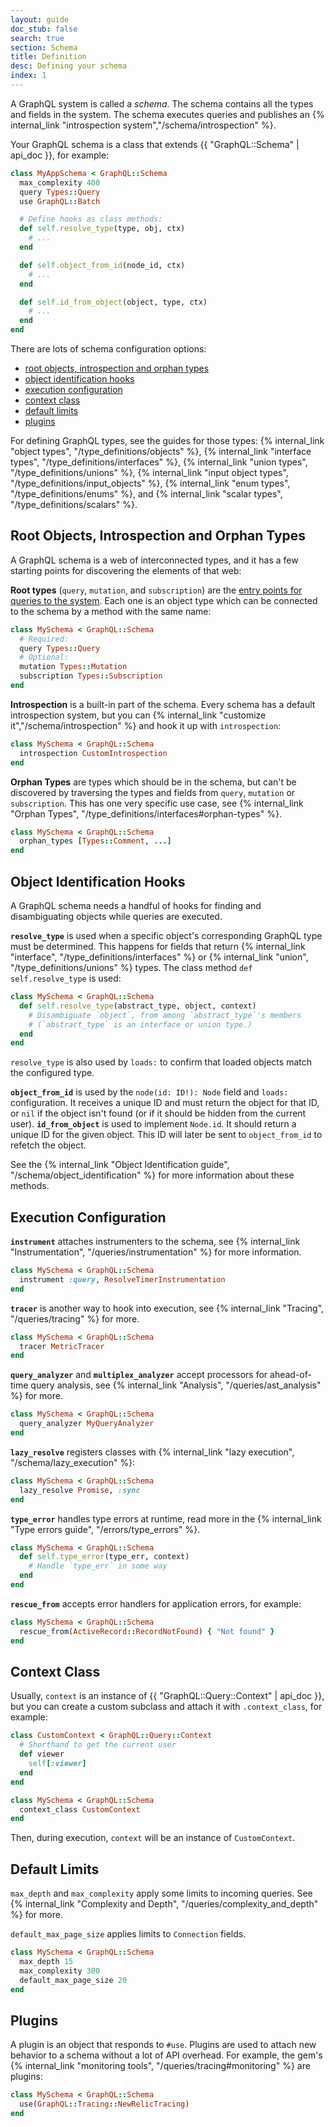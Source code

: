 ```yaml
---
layout: guide
doc_stub: false
search: true
section: Schema
title: Definition
desc: Defining your schema
index: 1
---
```



A GraphQL system is called a _schema_. The schema contains all the types and fields in the system. The schema executes queries and publishes an {% internal_link "introspection system","/schema/introspection" %}.

Your GraphQL schema is a class that extends {{ "GraphQL::Schema" | api_doc }}, for example:

```ruby
class MyAppSchema < GraphQL::Schema
  max_complexity 400
  query Types::Query
  use GraphQL::Batch

  # Define hooks as class methods:
  def self.resolve_type(type, obj, ctx)
    # ...
  end

  def self.object_from_id(node_id, ctx)
    # ...
  end

  def self.id_from_object(object, type, ctx)
    # ...
  end
end
```

There are lots of schema configuration options:

- [root objects, introspection and orphan types](#root-objects-introspection-and-orphan-types)
- [object identification hooks](#object-identification-hooks)
- [execution configuration](#execution-configuration)
- [context class](#context-class)
- [default limits](#default-limits)
- [plugins](#plugins)

For defining GraphQL types, see the guides for those types: {% internal_link "object types", "/type_definitions/objects" %}, {% internal_link "interface types", "/type_definitions/interfaces" %}, {% internal_link "union types", "/type_definitions/unions" %},  {% internal_link "input object types", "/type_definitions/input_objects" %}, {% internal_link "enum types", "/type_definitions/enums" %}, and {% internal_link "scalar types", "/type_definitions/scalars" %}.

## Root Objects, Introspection and Orphan Types

A GraphQL schema is a web of interconnected types, and it has a few starting points for discovering the elements of that web:

__Root types__ (`query`, `mutation`, and `subscription`) are the [entry points for queries to the system](https://graphql.org/learn/schema/#the-query-and-mutation-types). Each one is an object type which can be connected to the schema by a method with the same name:

```ruby
class MySchema < GraphQL::Schema
  # Required:
  query Types::Query
  # Optional:
  mutation Types::Mutation
  subscription Types::Subscription
end
```

__Introspection__ is a built-in part of the schema. Every schema has a default introspection system, but you can {% internal_link "customize it","/schema/introspection" %} and hook it up with `introspection`:

```ruby
class MySchema < GraphQL::Schema
  introspection CustomIntrospection
end
```

__Orphan Types__ are types which should be in the schema, but can't be discovered by traversing the types and fields from `query`, `mutation` or `subscription`. This has one very specific use case, see {% internal_link "Orphan Types", "/type_definitions/interfaces#orphan-types" %}.

```ruby
class MySchema < GraphQL::Schema
  orphan_types [Types::Comment, ...]
end
```

## Object Identification Hooks

A GraphQL schema needs a handful of hooks for finding and disambiguating objects while queries are executed.

__`resolve_type`__ is used when a specific object's corresponding GraphQL type must be determined. This happens for fields that return {% internal_link "interface", "/type_definitions/interfaces" %} or {% internal_link "union", "/type_definitions/unions" %} types. The class method `def self.resolve_type` is used:

```ruby
class MySchema < GraphQL::Schema
  def self.resolve_type(abstract_type, object, context)
    # Disambiguate `object`, from among `abstract_type`'s members
    # (`abstract_type` is an interface or union type.)
  end
end
```

`resolve_type` is also used by `loads:` to confirm that loaded objects match the configured type.

__`object_from_id`__ is used by the `node(id: ID!): Node` field and `loads:` configuration. It receives a unique ID and must return the object for that ID, or `nil` if the object isn't found (or if it should be hidden from the current user).
__`id_from_object`__ is used to implement `Node.id`. It should return a unique ID for the given object. This ID will later be sent to `object_from_id` to refetch the object.

See the {% internal_link "Object Identification guide", "/schema/object_identification" %} for more information about these methods.

## Execution Configuration

__`instrument`__ attaches instrumenters to the schema, see {% internal_link "Instrumentation", "/queries/instrumentation" %} for more information.

```ruby
class MySchema < GraphQL::Schema
  instrument :query, ResolveTimerInstrumentation
end
```

__`tracer`__ is another way to hook into execution, see {% internal_link "Tracing", "/queries/tracing" %} for more.

```ruby
class MySchema < GraphQL::Schema
  tracer MetricTracer
end
```

__`query_analyzer`__ and __`multiplex_analyzer`__ accept processors for ahead-of-time query analysis, see {% internal_link "Analysis", "/queries/ast_analysis" %} for more.

```ruby
class MySchema < GraphQL::Schema
  query_analyzer MyQueryAnalyzer
end
```

__`lazy_resolve`__ registers classes with {% internal_link "lazy execution", "/schema/lazy_execution" %}:

```ruby
class MySchema < GraphQL::Schema
  lazy_resolve Promise, :sync
end
```

__`type_error`__ handles type errors at runtime, read more in the {% internal_link "Type errors guide", "/errors/type_errors" %}.

```ruby
class MySchema < GraphQL::Schema
  def self.type_error(type_err, context)
    # Handle `type_err` in some way
  end
end
```

__`rescue_from`__ accepts error handlers for application errors, for example:

```ruby
class MySchema < GraphQL::Schema
  rescue_from(ActiveRecord::RecordNotFound) { "Not found" }
end
```

## Context Class

Usually, `context` is an instance of {{ "GraphQL::Query::Context" | api_doc }}, but you can create a custom subclass and attach it with `.context_class`, for example:

```ruby
class CustomContext < GraphQL::Query::Context
  # Shorthand to get the current user
  def viewer
    self[:viewer]
  end
end

class MySchema < GraphQL::Schema
  context_class CustomContext
end
```

Then, during execution, `context` will be an instance of `CustomContext`.

## Default Limits

`max_depth` and `max_complexity` apply some limits to incoming queries. See {% internal_link "Complexity and Depth", "/queries/complexity_and_depth" %} for more.

`default_max_page_size` applies limits to `Connection` fields.

```ruby
class MySchema < GraphQL::Schema
  max_depth 15
  max_complexity 300
  default_max_page_size 20
end
```

## Plugins

A plugin is an object that responds to `#use`. Plugins are used to attach new behavior to a schema without a lot of API overhead. For example, the gem's {% internal_link "monitoring tools", "/queries/tracing#monitoring" %} are plugins:

```ruby
class MySchema < GraphQL::Schema
  use(GraphQL::Tracing::NewRelicTracing)
end
```
